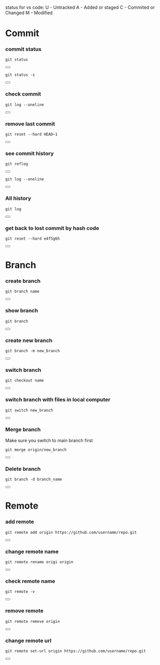 status for vs code:
U - Untracked
A  - Added or staged
C  - Commited or Changed
M - Modified

<h1>Commit</h1>
<h3>commit status</h3>
<pre><code>git status</code></pre>
<button onclick="navigator.clipboard.writeText(document.getElementById('cmd').innerText)"></button>
<pre><code>git status -s</code></pre>
<button onclick="navigator.clipboard.writeText(document.getElementById('cmd').innerText)"></button>

<h3> check commit</h3>
<pre><code>git log --oneline</code></pre>
<button onclick="navigator.clipboard.writeText(document.getElementById('cmd').innerText)"></button>

<h3>remove last commit</h3>
<pre><code>git reset --hard HEAD~1</code></pre>
<button onclick="navigator.clipboard.writeText(document.getElementById('cmd').innerText)"></button>

<h3>see commit history</h3>
<pre><code>git reflog</code></pre>
<button onclick="navigator.clipboard.writeText(document.getElementById('cmd').innerText)"></button>
<pre><code>git log --oneline</code></pre>
<button onclick="navigator.clipboard.writeText(document.getElementById('cmd').innerText)"></button>

<h3>All history</h3>
<pre><code>git log</code></pre>
<button onclick="navigator.clipboard.writeText(document.getElementById('cmd').innerText)"></button>

<h3>get back to lost commit by hash code</h3>
<pre><code>git reset --hard e4f5g6h</code></pre>
<button onclick="navigator.clipboard.writeText(document.getElementById('cmd').innerText)"></button>

<h1>Branch</h1>

<h3>create branch</h3>
<pre><code>git branch name</code></pre>
<button onclick="navigator.clipboard.writeText(document.getElementById('cmd').innerText)"></button>

<h3>show branch</h3>
<pre><code>git branch</code></pre>
<button onclick="navigator.clipboard.writeText(document.getElementById('cmd').innerText)"></button>

<h3>create new branch</h3>
<pre><code>git branch -m new_branch</code></pre>
<button onclick="navigator.clipboard.writeText(document.getElementById('cmd').innerText)"></button>

<h3>switch branch</h3>
<pre><code>git checkout name</code></pre>
<button onclick="navigator.clipboard.writeText(document.getElementById('cmd').innerText)"></button>

<h3>switch branch with files in local computer</h3>
<pre><code>git switch new_branch</code></pre>
<button onclick="navigator.clipboard.writeText(document.getElementById('cmd').innerText)"></button>

<h3>Merge branch</h3>
<p>Make sure you switch to main branch first</p>
<pre><code>git merge origin/new_branch</code></pre>
<button onclick="navigator.clipboard.writeText(document.getElementById('cmd').innerText)"></button>

<h3>Delete branch</h3>
<pre><code>git branch -d branch_name</code></pre>
<button onclick="navigator.clipboard.writeText(document.getElementById('cmd').innerText)"></button>

<h1>Remote</h1>
<h3> add remote</h3>
<pre><code>git remote add origin https://github.com/username/repo.git</code></pre>
<button onclick="navigator.clipboard.writeText(document.getElementById('cmd').innerText)"></button>

<h3>change remote name</h3>
<pre><code>git remote rename origi origin</code></pre>
<button onclick="navigator.clipboard.writeText(document.getElementById('cmd').innerText)"></button>

<h3>check remote name</h3>
<pre><code id="cmd">git remote -v</code></pre>
<button onclick="navigator.clipboard.writeText(document.getElementById('cmd').innerText)"></button>

<h3>remove remote</h3>
<pre><code id="cmd">git remote remove origin</code></pre>
<button onclick="navigator.clipboard.writeText(document.getElementById('cmd').innerText)"></button>

<h3>change remote url</h3>
<pre><code>git remote set-url origin https://github.com/username/repo.git</code></pre>
<button onclick="navigator.clipboard.writeText(document.getElementById('cmd').innerText)"></button>



